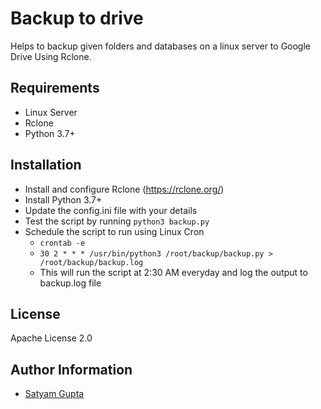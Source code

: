 # Backup to drive
Helps to backup given folders and databases on a linux server to Google Drive Using Rclone.

## Requirements
- Linux Server
- Rclone
- Python 3.7+

## Installation
- Install and configure Rclone (https://rclone.org/)
- Install Python 3.7+
- Update the config.ini file with your details
- Test the script by running `python3 backup.py`
- Schedule the script to run using Linux Cron
    - `crontab -e`
    - `30 2 * * * /usr/bin/python3 /root/backup/backup.py > /root/backup/backup.log`
    - This will run the script at 2:30 AM everyday and log the output to backup.log file

## License
Apache License 2.0

## Author Information
- [Satyam Gupta](https://imlolman.github.io/)
